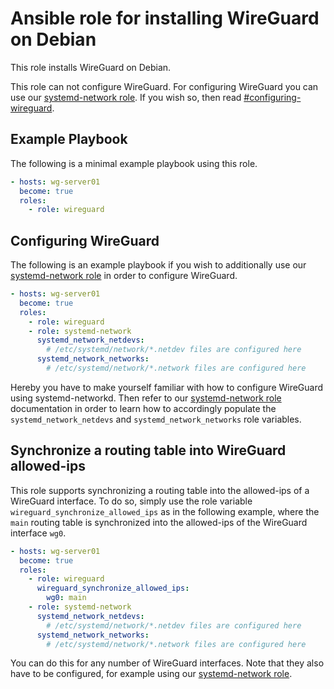 # Ansible role for installing WireGuard on Debian

This role installs WireGuard on Debian.

This role can not configure WireGuard.
For configuring WireGuard you can use our
[systemd-network role](https://github.com/stuvusIT/systemd-network).
If you wish so, then read [#configuring-wireguard](#configuring-wireguard).

## Example Playbook

The following is a minimal example playbook using this role.

```yml
- hosts: wg-server01
  become: true
  roles:
    - role: wireguard
```

## Configuring WireGuard

The following is an example playbook if you wish to additionally use our
[systemd-network role](https://github.com/stuvusIT/systemd-network)
in order to configure WireGuard.

```yml
- hosts: wg-server01
  become: true
  roles:
    - role: wireguard
    - role: systemd-network
      systemd_network_netdevs:
        # /etc/systemd/network/*.netdev files are configured here
      systemd_network_networks:
        # /etc/systemd/network/*.network files are configured here
```

Hereby you have to make yourself familiar with how to configure WireGuard
using systemd-networkd.
Then refer to our
[systemd-network role](https://github.com/stuvusIT/systemd-network)
documentation in order to learn how to accordingly populate the `systemd_network_netdevs`
and `systemd_network_networks` role variables.

## Synchronize a routing table into WireGuard allowed-ips

This role supports synchronizing a routing table into the allowed-ips of a
WireGuard interface.
To do so, simply use the role variable `wireguard_synchronize_allowed_ips` as
in the following example, where the `main` routing table is synchronized into
the allowed-ips of the WireGuard interface `wg0`.

```yml
- hosts: wg-server01
  become: true
  roles:
    - role: wireguard
      wireguard_synchronize_allowed_ips:
        wg0: main
    - role: systemd-network
      systemd_network_netdevs:
        # /etc/systemd/network/*.netdev files are configured here
      systemd_network_networks:
        # /etc/systemd/network/*.network files are configured here
```

You can do this for any number of WireGuard interfaces.
Note that they also have to be configured, for example using our
[systemd-network role](https://github.com/stuvusIT/systemd-network).
